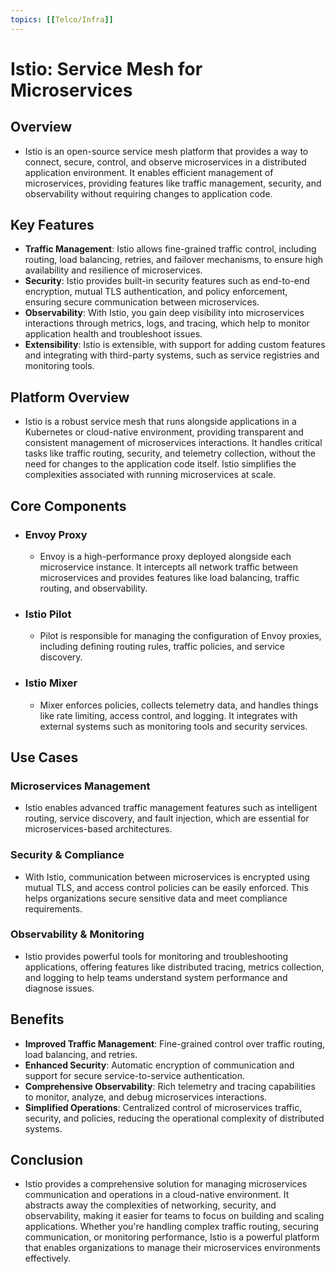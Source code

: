 ```yaml
---
topics: [[Telco/Infra]]
---
```


# Istio: Service Mesh for Microservices

## Overview
- Istio is an open-source service mesh platform that provides a way to connect, secure, control, and observe microservices in a distributed application environment. It enables efficient management of microservices, providing features like traffic management, security, and observability without requiring changes to application code.

## Key Features
- **Traffic Management**: Istio allows fine-grained traffic control, including routing, load balancing, retries, and failover mechanisms, to ensure high availability and resilience of microservices.
- **Security**: Istio provides built-in security features such as end-to-end encryption, mutual TLS authentication, and policy enforcement, ensuring secure communication between microservices.
- **Observability**: With Istio, you gain deep visibility into microservices interactions through metrics, logs, and tracing, which help to monitor application health and troubleshoot issues.
- **Extensibility**: Istio is extensible, with support for adding custom features and integrating with third-party systems, such as service registries and monitoring tools.

## Platform Overview
- Istio is a robust service mesh that runs alongside applications in a Kubernetes or cloud-native environment, providing transparent and consistent management of microservices interactions. It handles critical tasks like traffic routing, security, and telemetry collection, without the need for changes to the application code itself. Istio simplifies the complexities associated with running microservices at scale.

## Core Components
- ### Envoy Proxy
	- Envoy is a high-performance proxy deployed alongside each microservice instance. It intercepts all network traffic between microservices and provides features like load balancing, traffic routing, and observability.
- ### Istio Pilot
	- Pilot is responsible for managing the configuration of Envoy proxies, including defining routing rules, traffic policies, and service discovery.
- ### Istio Mixer
	- Mixer enforces policies, collects telemetry data, and handles things like rate limiting, access control, and logging. It integrates with external systems such as monitoring tools and security services.

## Use Cases
### Microservices Management
- Istio enables advanced traffic management features such as intelligent routing, service discovery, and fault injection, which are essential for microservices-based architectures.
### Security & Compliance
- With Istio, communication between microservices is encrypted using mutual TLS, and access control policies can be easily enforced. This helps organizations secure sensitive data and meet compliance requirements.
### Observability & Monitoring
- Istio provides powerful tools for monitoring and troubleshooting applications, offering features like distributed tracing, metrics collection, and logging to help teams understand system performance and diagnose issues.

## Benefits
- **Improved Traffic Management**: Fine-grained control over traffic routing, load balancing, and retries.
- **Enhanced Security**: Automatic encryption of communication and support for secure service-to-service authentication.
- **Comprehensive Observability**: Rich telemetry and tracing capabilities to monitor, analyze, and debug microservices interactions.
- **Simplified Operations**: Centralized control of microservices traffic, security, and policies, reducing the operational complexity of distributed systems.
## Conclusion
- Istio provides a comprehensive solution for managing microservices communication and operations in a cloud-native environment. It abstracts away the complexities of networking, security, and observability, making it easier for teams to focus on building and scaling applications. Whether you're handling complex traffic routing, securing communication, or monitoring performance, Istio is a powerful platform that enables organizations to manage their microservices environments effectively.
